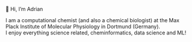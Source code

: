 👋 Hi, I’m Adrian

I am a computational chemist (and also a chemical biologist) at the Max Plack Institute of Molecular Physiology in Dortmund (Germany).<br />
I enjoy everything science related, cheminformatics, data science and ML!
